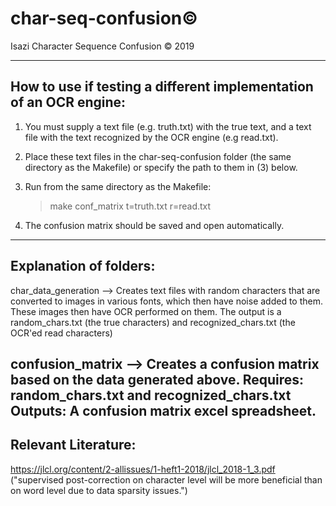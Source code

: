 # char-seq-confusion©
Isazi Character Sequence Confusion © 2019

-------------------------
## How to use if testing a different implementation of an OCR engine:

1) You must supply a text file (e.g. truth.txt) with the true text,
and a text file with the text recognized by the OCR engine
(e.g read.txt).

2) Place these text files in the char-seq-confusion folder (the same
directory as the Makefile) or specify the path to them in (3) below.

3) Run from the same directory as the Makefile:
    > make conf_matrix t=truth.txt r=read.txt

4) The confusion matrix should be saved and open automatically.

--------------------------
## Explanation of folders:

char_data_generation --> Creates text files with random characters that are converted to images
                         in various fonts, which then have noise added to them.
                         These images then have OCR performed on them.
                         The output is a random_chars.txt (the true characters)
                                     and recognized_chars.txt (the OCR'ed read characters)

confusion_matrix --> Creates a confusion matrix based on the data generated above.
                     Requires: random_chars.txt and recognized_chars.txt
                     Outputs: A confusion matrix excel spreadsheet.
---------------------------

## Relevant Literature:

https://jlcl.org/content/2-allissues/1-heft1-2018/jlcl_2018-1_3.pdf
("supervised post-correction on character level will be more
beneficial than on word level due to data sparsity issues.")
